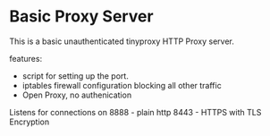Basic Proxy Server
==================
This is a basic unauthenticated tinyproxy HTTP Proxy server.

features:
- script for setting up the port.
- iptables firewall configuration blocking all other traffic
- Open Proxy, no authenication

Listens for connections on
8888 - plain http
8443 - HTTPS with TLS Encryption
